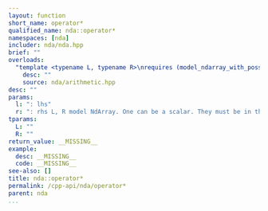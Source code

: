 ```yaml
---
layout: function
short_name: operator*
qualified_name: nda::operator*
namespaces: [nda]
includer: nda/nda.hpp
brief: ""
overloads:
  "template <typename L, typename R>\nrequires (model_ndarray_with_possibly_one_scalar<L, R>)\nauto operator*(L && l, R && r)":
    desc: ""
    source: nda/arithmetic.hpp
desc: ""
params:
  l: ": lhs"
  r: ": rhs L, R model NdArray. One can be a scalar. They must be in the same algebra.     * if the algebra is 'A' : lazy expression for element-wise multiplication    * if the algebra is 'M' : compute the matrix product (with blas gemm), in a new matrix."
tparams:
  L: ""
  R: ""
return_value: __MISSING__
example:
  desc: __MISSING__
  code: __MISSING__
see-also: []
title: nda::operator*
permalink: /cpp-api/nda/operator*
parent: nda
...
```


